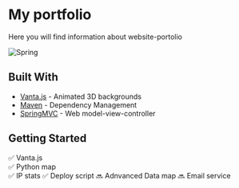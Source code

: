 # My portfolio
Here you will find information about website-portolio

<img alt="Spring" src="https://img.shields.io/badge/Spring-2.2.1.RELEASE-brightgreen?label=Spring">

## Built With

* [Vanta.js](https://github.com/tengbao/vanta) - Animated 3D backgrounds
* [Maven](https://maven.apache.org/) - Dependency Management
* [SpringMVC](https://spring.io/) - Web model-view-controller

## Getting Started

:white_check_mark: Vanta.js    
:white_check_mark: Python map   
:white_check_mark: IP stats
:white_check_mark: Deploy script
:soon: Adnvanced Data map
:soon: Email service






